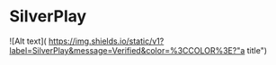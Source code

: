 # SilverPlay
![Alt text]( https://img.shields.io/static/v1?label=SilverPlay&message=Verified&color=%3CCOLOR%3E?"a title")
